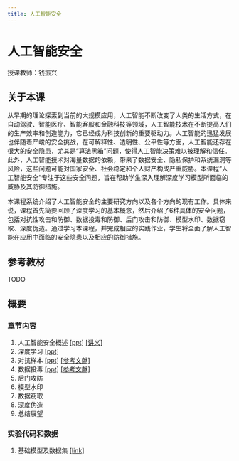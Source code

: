 ```yaml
---
title: 人工智能安全
---
```




# 人工智能安全

授课教师：钱振兴
## 关于本课
从早期的理论探索到当前的大规模应用，人工智能不断改变了人类的生活方式，在自动驾驶、智能医疗、智能客服和金融科技等领域，人工智能技术在不断提高人们的生产效率和创造能力，它已经成为科技创新的重要驱动力。人工智能的迅猛发展也伴随着严峻的安全挑战，在可解释性、透明性、公平性等方面，人工智能还存在很大的安全隐患，尤其是“算法黑箱”问题，使得人工智能决策难以被理解和信任。此外，人工智能技术对海量数据的依赖，带来了数据安全、隐私保护和系统漏洞等风险，这些问题可能对国家安全、社会稳定和个人财产构成严重威胁。本课程“人工智能安全”专注于这些安全问题，旨在帮助学生深入理解深度学习模型所面临的威胁及其防御措施。

本课程系统介绍了人工智能安全的主要研究方向以及各个方向的现有工作。具体来说，课程首先简要回顾了深度学习的基本概念，然后介绍了6种具体的安全问题，包括对抗性攻击和防御、数据投毒和防御、后门攻击和防御、模型水印、数据窃取、深度伪造。通过学习本课程，并完成相应的实践作业，学生将全面了解人工智能在应用中面临的安全隐患以及相应的防御措施。

## 参考教材
TODO
## 概要
### 章节内容
1. 人工智能安全概述 [[ppt]](https://fdmas-ais.github.io/ppt/%E4%BA%BA%E5%B7%A5%E6%99%BA%E8%83%BD%E5%AE%89%E5%85%A801-%E8%AF%BE%E7%A8%8B%E6%A6%82%E8%BF%B0.pdf) [[讲义]](https://fdmas-ais.github.io/ppt/第一章.pdf)
2. 深度学习 [[ppt]](https://fdmas-ais.github.io/ppt/%E4%BA%BA%E5%B7%A5%E6%99%BA%E8%83%BD%E5%AE%89%E5%85%A802-%E6%B7%B1%E5%BA%A6%E5%AD%A6%E4%B9%A0.pdf)
3. 对抗样本 [[ppt]](https://fdmas-ais.github.io/ppt/人工智能安全03-对抗样本.pdf) [[参考文献]](https://fdmas-ais.github.io/ppt/第三章对抗样本.zip)
4. 数据投毒 [[ppt]](https://fdmas-ais.github.io/ppt/人工智能安全04-数据投毒.pdf) [[参考文献]](https://fdmas-ais.github.io/ppt/第四章数据投毒.zip)
5. 后门攻防
6. 模型水印
8. 数据窃取
8. 深度伪造
8. 总结展望

### 实验代码和数据

1. 基础模型及数据集 [[link]](https://pan.baidu.com/s/1INTzRZJqzJuZQ8yEIBQ8sg?pwd=rj3p)